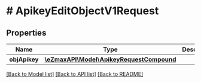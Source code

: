 # # ApikeyEditObjectV1Request

## Properties

Name | Type | Description | Notes
------------ | ------------- | ------------- | -------------
**objApikey** | [**\eZmaxAPI\Model\ApikeyRequestCompound**](ApikeyRequestCompound.md) |  |

[[Back to Model list]](../../README.md#models) [[Back to API list]](../../README.md#endpoints) [[Back to README]](../../README.md)
